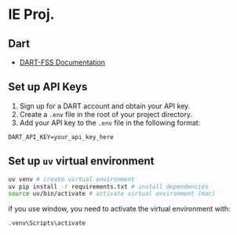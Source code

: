 # IE Proj.

## Dart

- [DART-FSS Documentation](https://dart-fss.readthedocs.io/en/latest/index.html)

## Set up API Keys

1. Sign up for a DART account and obtain your API key.
2. Create a `.env` file in the root of your project directory.
3. Add your API key to the `.env` file in the following format:

```
DART_API_KEY=your_api_key_here
```

## Set up `uv` virtual environment

```zsh
uv venv # create virtual environment
uv pip install -r requirements.txt # install dependencies
source uv/bin/activate # activate virtual environment (mac)
```

if you use window, you need to activate the virtual environment with:

```shell
.venv\Scripts\activate
```
